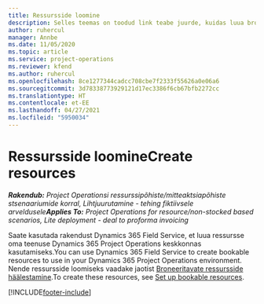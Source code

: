 ```yaml
---
title: Ressursside loomine
description: Selles teemas on toodud link teabe juurde, kuidas luua broneeritavaid ressursse.
author: ruhercul
manager: Annbe
ms.date: 11/05/2020
ms.topic: article
ms.service: project-operations
ms.reviewer: kfend
ms.author: ruhercul
ms.openlocfilehash: 8ce1277344cadcc708cbe7f2333f55626a0e06a6
ms.sourcegitcommit: 3d78338773929121d17ec3386f6cb67bfb2272cc
ms.translationtype: HT
ms.contentlocale: et-EE
ms.lasthandoff: 04/27/2021
ms.locfileid: "5950034"
---
```

# <a name="create-resources"></a><span data-ttu-id="ce4d0-103">Ressursside loomine</span><span class="sxs-lookup"><span data-stu-id="ce4d0-103">Create resources</span></span>

<span data-ttu-id="ce4d0-104">_**Rakendub:** Project Operationsi ressurssipõhiste/mitteaktsiapõhiste stsenaariumide korral,  Lihtjuurutamine - tehing fiktiivsele arveldusele_</span><span class="sxs-lookup"><span data-stu-id="ce4d0-104">_**Applies To:** Project Operations for resource/non-stocked based scenarios, Lite deployment - deal to proforma invoicing_</span></span>

<span data-ttu-id="ce4d0-105">Saate kasutada rakendust Dynamics 365 Field Service, et luua ressursse oma teenuse Dynamics 365 Project Operations keskkonnas kasutamiseks.</span><span class="sxs-lookup"><span data-stu-id="ce4d0-105">You can use Dynamics 365 Field Service to create bookable resources to use in your Dynamics 365 Project Operations environment.</span></span> <span data-ttu-id="ce4d0-106">Nende ressursside loomiseks vaadake jaotist [Broneeritavate ressursside häälestamine](/dynamics365/field-service/set-up-bookable-resources).</span><span class="sxs-lookup"><span data-stu-id="ce4d0-106">To create these resources, see [Set up bookable resources](/dynamics365/field-service/set-up-bookable-resources).</span></span>


[!INCLUDE[footer-include](../includes/footer-banner.md)]